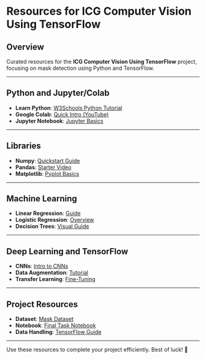 # Resources for ICG Computer Vision Using TensorFlow

## Overview
Curated resources for the **ICG Computer Vision Using TensorFlow** project, focusing on mask detection using Python and TensorFlow.

---

## Python and Jupyter/Colab
- **Learn Python**: [W3Schools Python Tutorial](https://www.w3schools.com/python/default.asp)
- **Google Colab**: [Quick Intro (YouTube)](https://www.youtube.com/watch?v=oCngVVBSsmA)
- **Jupyter Notebook**: [Jupyter Basics](https://www.dataquest.io/blog/jupyter-notebook-tutorial/)

---

## Libraries
- **Numpy**: [Quickstart Guide](https://numpy.org/devdocs/user/quickstart.html)
- **Pandas**: [Starter Video](https://www.youtube.com/watch?v=dcqPhpY7tWk)
- **Matplotlib**: [Pyplot Basics](https://matplotlib.org/2.0.2/users/pyplot_tutorial.html)

---

## Machine Learning
- **Linear Regression**: [Guide](https://towardsdatascience.com/linear-regression-detailed-view-ea73175f6e86)
- **Logistic Regression**: [Overview](https://towardsdatascience.com/introduction-to-logistic-regression-66248243c148)
- **Decision Trees**: [Visual Guide](http://www.r2d3.us/visual-intro-to-machine-learning-part-1/)

---

## Deep Learning and TensorFlow
- **CNNs**: [Intro to CNNs](https://towardsdatascience.com/simple-introduction-to-convolutional-neural-networks-cdf8d3077bac)
- **Data Augmentation**: [Tutorial](https://www.tensorflow.org/tutorials/images/data_augmentation)
- **Transfer Learning**: [Fine-Tuning](https://www.tensorflow.org/tutorials/images/transfer_learning)

---

## Project Resources
- **Dataset**: [Mask Dataset](https://drive.google.com/drive/folders/11TgD1-ouxCP6bd4HWnVvezo5H6c1xS0a?usp=sharing)
- **Notebook**: [Final Task Notebook](https://colab.research.google.com/drive/1-StHlJj6XIfC0fptgdCWJ_OT_11cDP2G?usp=sharing)
- **Data Handling**: [TensorFlow Guide](https://www.tensorflow.org/tutorials/load_data/images)

---

Use these resources to complete your project efficiently. Best of luck! 🚀
